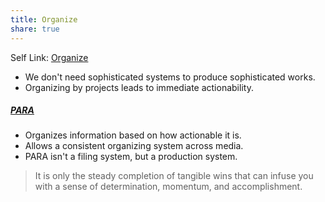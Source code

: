 ```yaml
---
title: Organize
share: true
---
```


Self Link: [Organize](Organize.md)

* We don't need sophisticated systems to produce sophisticated works.
* Organizing by projects leads to immediate actionability.

##### [PARA](./PARA.md)

* Organizes information based on how actionable it is.
* Allows a consistent organizing system across media.
* PARA isn't a filing system, but a production system.

 > 
 > It is only the steady completion of tangible wins that can infuse you with a sense of determination, momentum, and accomplishment.
